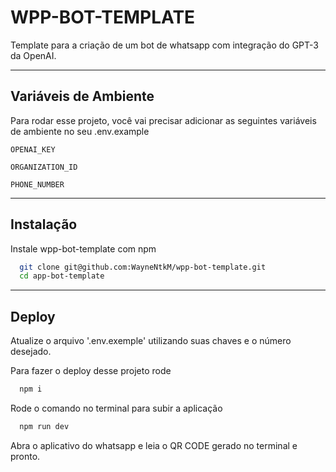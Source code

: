 
# WPP-BOT-TEMPLATE

Template para a criação de um bot de whatsapp com integração do GPT-3 da OpenAI.

---


## Variáveis de Ambiente

Para rodar esse projeto, você vai precisar adicionar as seguintes variáveis de ambiente no seu .env.example

`OPENAI_KEY`

`ORGANIZATION_ID`

`PHONE_NUMBER`

---

## Instalação

Instale wpp-bot-template com npm

```bash
  git clone git@github.com:WayneNtkM/wpp-bot-template.git
  cd app-bot-template
```

---

## Deploy

Atualize o arquivo '.env.exemple' utilizando suas chaves e o número desejado.

Para fazer o deploy desse projeto rode

```bash
  npm i
```

Rode o comando no terminal para subir a aplicação

```bash
  npm run dev
```

Abra o aplicativo do whatsapp e leia o QR CODE gerado no terminal e pronto.
